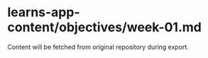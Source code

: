 # learns-app-content/objectives/week-01.md

Content will be fetched from original repository during export.
